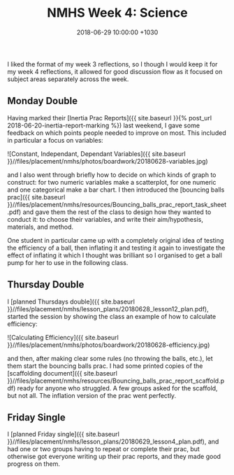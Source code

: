 ﻿---
layout: post
title:  "NMHS Week 4: Science"
date:   2018-06-29  10:00:00 +1030
categories: MTeach nmhsPlacement
tags: [1-1, 1-2, 1-5, 2-1, 2-2, 2-3, 3-1, 3-2, 3-3, 3-4, 3-5, 3-6, 4-1, 4-2, 5-1, 5-2]
---

I liked the format of my week 3 reflections, so I though I would keep it for my week 4 reflections, it allowed for good discussion flow as it focused on subject areas separately across the week. 

## Monday Double

Having marked their [Inertia Prac Reports]({{ site.baseurl }}{% post_url 2018-06-20-inertia-report-marking %}) last weekend, I gave some feedback on which points people needed to improve on most. This included in particular a focus on variables:

![Constant, Independant, Dependant Variables]({{ site.baseurl }}//files/placement/nmhs/photos/boardwork/20180628-variables.jpg)

and I also went through briefly how to decide on which kinds of graph to construct: for two numeric variables make a scatterplot, for one numeric and one categorical make a bar chart. I then introduced the [bouncing balls prac]({{ site.baseurl }}//files/placement/nmhs/resources/Bouncing_balls_prac_report_task_sheet.pdf) and gave them the rest of the class to design how they wanted to conduct it: to choose their variables, and write their aim/hypothesis, materials, and method. 

One student in particular came up with a completely original idea of testing the efficiency of a ball, then inflating it and testing it again to investigate the effect of inflating it which I thought was brilliant so I organised to get a ball pump for her to use in the following class.



## Thursday Double

I [planned Thursdays double]({{ site.baseurl }}//files/placement/nmhs/lesson_plans/20180628_lesson12_plan.pdf), started the session by showing the class an example of how to calculate efficiency:

![Calculating Efficiency]({{ site.baseurl }}//files/placement/nmhs/photos/boardwork/20180628-efficiency.jpg)

and then, after making clear some rules (no throwing the balls, etc.), let them start the bouncing balls prac. I had some printed copies of the  [scaffolding document]({{ site.baseurl }}//files/placement/nmhs/resources/Bouncing_balls_prac_report_scaffold.pdf) ready for anyone who struggled. A few groups asked for the scaffold, but not all. The inflation version of the prac went perfectly.




## Friday Single

I [planned Friday single]({{ site.baseurl }}//files/placement/nmhs/lesson_plans/20180629_lesson4_plan.pdf), and had one or two groups having to repeat or complete their prac, but otherwise got everyone writing up their prac reports, and they made good progress on them.














